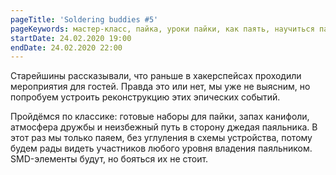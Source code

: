 ```yaml
---
pageTitle: 'Soldering buddies #5'
pageKeywords: мастер-класс, пайка, уроки пайки, как паять, научиться паять
startDate: 24.02.2020 19:00
endDate: 24.02.2020 22:00
---
```


Старейшины рассказывали, что раньше в хакерспейсах проходили мероприятия для гостей. Правда это или нет, мы уже не выясним, но попробуем устроить реконструкцию этих эпических событий.

Пройдёмся по классике: готовые наборы для пайки, запах канифоли, атмосфера дружбы и неизбежный путь в сторону джедая паяльника.
В этот раз мы только паяем, без углуления в схемы устройства, потому будем рады видеть участников любого уровня владения паяльником. SMD-элементы будут, но бояться их не стоит.